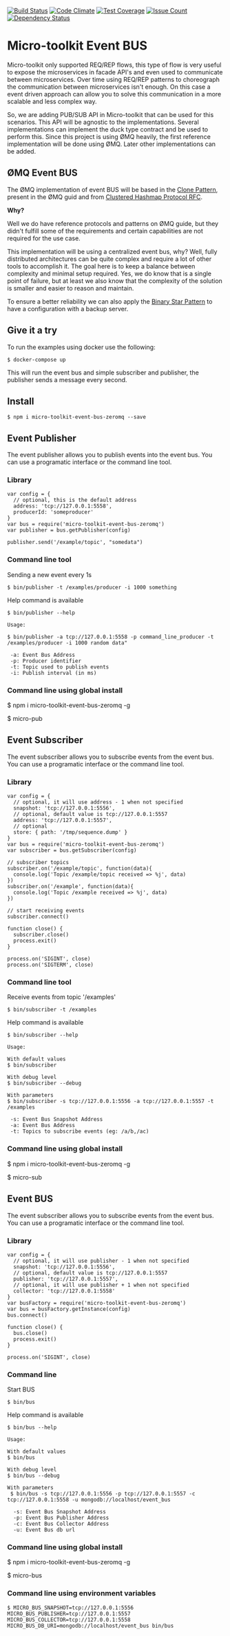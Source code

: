 [![Build Status](https://travis-ci.org/micro-toolkit/event-bus-zeromq.svg?branch=master)](https://travis-ci.org/micro-toolkit/event-bus-zeromq)
[![Code Climate](https://codeclimate.com/github/micro-toolkit/event-bus-zeromq/badges/gpa.svg)](https://codeclimate.com/github/micro-toolkit/event-bus-zeromq)
[![Test Coverage](https://codeclimate.com/github/micro-toolkit/event-bus-zeromq/badges/coverage.svg)](https://codeclimate.com/github/micro-toolkit/event-bus-zeromq/coverage)
[![Issue Count](https://codeclimate.com/github/micro-toolkit/event-bus-zeromq/badges/issue_count.svg)](https://codeclimate.com/github/micro-toolkit/event-bus-zeromq)
[![Dependency Status](https://gemnasium.com/badges/github.com/micro-toolkit/event-bus-zeromq.svg)](https://gemnasium.com/github.com/micro-toolkit/event-bus-zeromq)

# Micro-toolkit Event BUS

Micro-toolkit only supported REQ/REP flows, this type of flow is very useful to expose the microservices in facade API's and even used to communicate between microservices. Over time using REQ/REP patterns to choreograph the communication between microservices isn't enough. On this case a event driven approach can allow you to solve this communication in a more scalable and less complex way.

So, we are adding PUB/SUB API in Micro-toolkit that can be used for this scenarios. This API will be agnostic to the implementations. Several implementations can implement the duck type contract and be used to perform this. Since this project is using ØMQ heavily, the first reference implementation will be done using ØMQ. Later other implementations can be added.

## ØMQ Event BUS

The ØMQ implementation of event BUS will be based in the [Clone Pattern](http://zguide.zeromq.org/py:chapter5#Reliable-Pub-Sub-Clone-Pattern), present in the ØMQ guid and from [Clustered Hashmap Protocol RFC](https://rfc.zeromq.org/spec:12/CHP/).

**Why?**

Well we do have reference protocols and patterns on ØMQ guide, but they didn't fulfill some of the requirements and certain capabilities are not required for the use case.

This implementation will be using a centralized event bus, why? Well, fully distributed architectures can be quite complex and require a lot of other tools to accomplish it. The goal here is to keep a balance between complexity and minimal setup required. Yes, we do know that is a single point of failure, but at least we also know that the complexity of the solution is smaller and easier to reason and maintain.

To ensure a better reliability we can also apply the [Binary Star Pattern](http://zguide.zeromq.org/page:all#High-Availability-Pair-Binary-Star-Pattern) to have a configuration with a backup server.

## Give it a try

To run the examples using docker use the following:

    $ docker-compose up

This will run the event bus and simple subscriber and publisher, the publisher sends a message every second.

## Install

    $ npm i micro-toolkit-event-bus-zeromq --save

## Event Publisher

The event publisher allows you to publish events into the event bus. You can use a programatic interface or the command line tool.

### Library

    var config = {
      // optional, this is the default address
      address: 'tcp://127.0.0.1:5558',
      producerId: 'someproducer'
    }
    var bus = require('micro-toolkit-event-bus-zeromq')
    var publisher = bus.getPublisher(config)

    publisher.send('/example/topic', "somedata")

### Command line tool

Sending a new event every 1s

    $ bin/publisher -t /examples/producer -i 1000 something

Help command is available

    $ bin/publisher --help

    Usage:

    $ bin/publisher -a tcp://127.0.0.1:5558 -p command_line_producer -t /examples/producer -i 1000 random data"

     -a: Event Bus Address
     -p: Producer identifier
     -t: Topic used to publish events
     -i: Publish interval (in ms)

### Command line using global install

   $ npm i micro-toolkit-event-bus-zeromq -g

   $ micro-pub

## Event Subscriber

The event subscriber allows you to subscribe events from the event bus. You can use a programatic interface or the command line tool.

### Library

    var config = {
      // optional, it will use address - 1 when not specified
      snapshot: 'tcp://127.0.0.1:5556',
      // optional, default value is tcp://127.0.0.1:5557
      address: 'tcp://127.0.0.1:5557',
      // optional
      store: { path: '/tmp/sequence.dump' }
    }
    var bus = require('micro-toolkit-event-bus-zeromq')
    var subscriber = bus.getSubscriber(config)

    // subscriber topics
    subscriber.on('/example/topic', function(data){
      console.log('Topic /example/topic received => %j', data)
    })
    subscriber.on('/example', function(data){
      console.log('Topic /example received => %j', data)
    })

    // start receiving events
    subscriber.connect()

    function close() {
      subscriber.close()
      process.exit()
    }

    process.on('SIGINT', close)
    process.on('SIGTERM', close)

### Command line tool

Receive events from topic '/examples'

    $ bin/subscriber -t /examples

Help command is available

    $ bin/subscriber --help

    Usage:

    With default values
    $ bin/subscriber

    With debug level
    $ bin/subscriber --debug

    With parameters
    $ bin/subscriber -s tcp://127.0.0.1:5556 -a tcp://127.0.0.1:5557 -t /examples

     -s: Event Bus Snapshot Address
     -a: Event Bus Address
     -t: Topics to subscribe events (eg: /a/b,/ac)

### Command line using global install

   $ npm i micro-toolkit-event-bus-zeromq -g

   $ micro-sub

## Event BUS

The event subscriber allows you to subscribe events from the event bus. You can use a programatic interface or the command line tool.

### Library

    var config = {
      // optional, it will use publisher - 1 when not specified
      snapshot: 'tcp://127.0.0.1:5556',
      // optional, default value is tcp://127.0.0.1:5557
      publisher: 'tcp://127.0.0.1:5557',
      // optional, it will use publisher + 1 when not specified
      collector: 'tcp://127.0.0.1:5558'
    }
    var busFactory = require('micro-toolkit-event-bus-zeromq')
    var bus = busFactory.getInstance(config)
    bus.connect()

    function close() {
      bus.close()
      process.exit()
    }

    process.on('SIGINT', close)

### Command line

Start BUS

    $ bin/bus

Help command is available

    $ bin/bus --help

    Usage:

    With default values
    $ bin/bus

    With debug level
    $ bin/bus --debug

    With parameters
     $ bin/bus -s tcp://127.0.0.1:5556 -p tcp://127.0.0.1:5557 -c tcp://127.0.0.1:5558 -u mongodb://localhost/event_bus

      -s: Event Bus Snapshot Address
      -p: Event Bus Publisher Address
      -c: Event Bus Collector Address
      -u: Event Bus db url

### Command line using global install

   $ npm i micro-toolkit-event-bus-zeromq -g

   $ micro-bus

### Command line using environment variables

    $ MICRO_BUS_SNAPSHOT=tcp://127.0.0.1:5556 MICRO_BUS_PUBLISHER=tcp://127.0.0.1:5557 MICRO_BUS_COLLECTOR=tcp://127.0.0.1:5558 MICRO_BUS_DB_URI=mongodb://localhost/event_bus bin/bus

